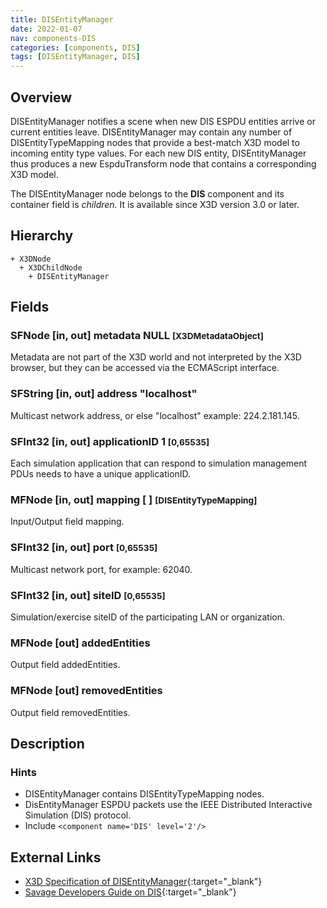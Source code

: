 ```yaml
---
title: DISEntityManager
date: 2022-01-07
nav: components-DIS
categories: [components, DIS]
tags: [DISEntityManager, DIS]
---
```

<style>
.post h3 {
  word-spacing: 0.2em;
}
</style>

## Overview

DISEntityManager notifies a scene when new DIS ESPDU entities arrive or current entities leave. DISEntityManager may contain any number of DISEntityTypeMapping nodes that provide a best-match X3D model to incoming entity type values. For each new DIS entity, DISEntityManager thus produces a new EspduTransform node that contains a corresponding X3D model.

The DISEntityManager node belongs to the **DIS** component and its container field is *children.* It is available since X3D version 3.0 or later.

## Hierarchy

```
+ X3DNode
  + X3DChildNode
    + DISEntityManager
```

## Fields

### SFNode [in, out] **metadata** NULL <small>[X3DMetadataObject]</small>

Metadata are not part of the X3D world and not interpreted by the X3D browser, but they can be accessed via the ECMAScript interface.

### SFString [in, out] **address** "localhost"

Multicast network address, or else "localhost" example: 224.2.181.145.

### SFInt32 [in, out] **applicationID** 1 <small>[0,65535]</small>

Each simulation application that can respond to simulation management PDUs needs to have a unique applicationID.

### MFNode [in, out] **mapping** [ ] <small>[DISEntityTypeMapping]</small>

Input/Output field mapping.

### SFInt32 [in, out] **port** <small>[0,65535]</small>

Multicast network port, for example: 62040.

### SFInt32 [in, out] **siteID** <small>[0,65535]</small>

Simulation/exercise siteID of the participating LAN or organization.

### MFNode [out] **addedEntities**

Output field addedEntities.

### MFNode [out] **removedEntities**

Output field removedEntities.

## Description

### Hints

- DISEntityManager contains DISEntityTypeMapping nodes.
- DisEntityManager ESPDU packets use the IEEE Distributed Interactive Simulation (DIS) protocol.
- Include `<component name='DIS' level='2'/>`

## External Links

- [X3D Specification of DISEntityManager](https://www.web3d.org/documents/specifications/19775-1/V4.0/Part01/components/dis.html#DISEntityManager){:target="_blank"}
- [Savage Developers Guide on DIS](https://savage.nps.edu/Savage/developers.html#DIS){:target="_blank"}
